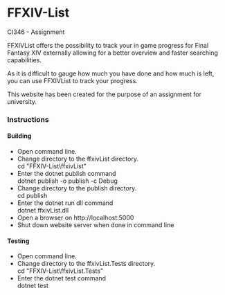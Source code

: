 # FFXIV-List
CI346 - Assignment
<p>FFXIVList offers the possibility to track your in game progress for Final Fantasy XIV externally allowing for a better overview and faster searching capabilities.</p>
<p>As it is difficult to gauge how much you have done and how much is left, you can use FFXIVList to track your progress. </p>
<p>This website has been created for the purpose of an assignment for university.</p>

<h3>Instructions</h3>
<h4>Building</h4>
<ul>
<li> Open command line. </li>
<li> Change directory to the ffxivList directory. </li>
cd "FFXIV-List\ffxivList"
<li> Enter the dotnet publish command </li>
dotnet publish -o publish -c Debug
<li> Change directory to the publish directory. </li>
cd publish
<li> Enter the dotnet run dll command </li>
dotnet ffxivList.dll
<li> Open a browser on http://localhost:5000</li>
<li> Shut down website server when done in command line </li>
</ul>
<h4>Testing</h4>
<ul>
<li> Open command line. </li>
<li> Change directory to the ffxivList.Tests directory. </li>
cd "FFXIV-List\ffxivList.Tests"
<li> Enter the dotnet test command </li>
dotnet test
</ul>
